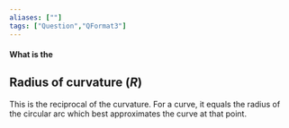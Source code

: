 ```yaml
---
aliases: [""]
tags: ["Question","QFormat3"]
---
```


#### What is the
## Radius of curvature ($R$)
This is the reciprocal of the curvature. For a curve, it equals the radius of the circular arc which best approximates the curve at that point.